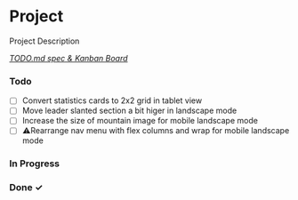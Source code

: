 # Project

Project Description

<em>[TODO.md spec & Kanban Board](https://bit.ly/3fCwKfM)</em>

### Todo

- [ ] Convert statistics cards to 2x2 grid in tablet view  
- [ ] Move leader slanted section a bit higer in landscape mode  
- [ ] Increase the size of mountain image for mobile landscape mode  
- [ ] ⚠️Rearrange nav menu with flex columns and wrap for mobile landscape mode  

### In Progress


### Done ✓


